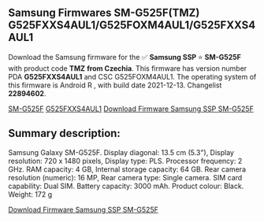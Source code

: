 <h2>Samsung Firmwares SM-G525F(TMZ) G525FXXS4AUL1/G525FOXM4AUL1/G525FXXS4AUL1</h2>
Download the Samsung firmware for the ✅ <strong>Samsung SSP </strong> ⭐ <strong>SM-G525F</strong> with product code <strong>TMZ</strong> <strong> from Czechia</strong>. This firmware has version number PDA <strong>G525FXXS4AUL1</strong> and CSC G525FOXM4AUL1. The operating system of this firmware is Android R , with build date 2021-12-13. Changelist <strong>22894602</strong>.


[SM-G525F](https://samfirm.shop/samsung/model/SM-G525F)
[G525FXXS4AUL1](https://samfirm.shop/samsung/pda/G525FXXS4AUL1)
[Download Firmware Samsung SSP SM-G525F](https://samfirm.shop/samsung/firmware/481779)
<h2>Summary description:</h2>
<p>Samsung Galaxy SM-G525F. Display diagonal: 13.5 cm (5.3"), Display resolution: 720 x 1480 pixels, Display type: PLS. Processor frequency: 2 GHz. RAM capacity: 4 GB, Internal storage capacity: 64 GB. Rear camera resolution (numeric): 16 MP, Rear camera type: Single camera. SIM card capability: Dual SIM. Battery capacity: 3000 mAh. Product colour: Black. Weight: 172 g</p>


[Download Firmware Samsung SSP SM-G525F](https://samfirm.shop/samsung/firmware/481779)

